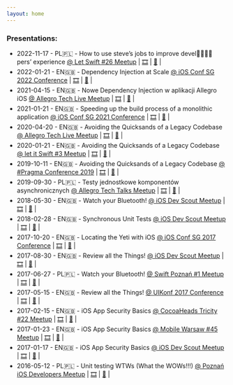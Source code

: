 ```yaml
---
layout: home
---
```



<h3>Presentations:</h3>
<!-- <p>
<ul>
{%- for post in site.posts -%}
{% if post.word != null %}
<li>
<h2>
<a href="{{post.url}}">
#{{ post.word }}
</a>
</h2>
</li>
{%- endif -%}
{%- endfor -%}
</ul>
</p> -->
<p>
<ul>




<li>
2022-11-17 - PL🇵🇱 - How to use steve’s jobs to improve devel👩‍💻🧑‍💻pers’ experience
<a href="https://www.facebook.com/events/625987642348871/">@ Let Swift #26 Meetup</a> |
<a href="https://speakerdeck.com/maciejpiotrowski89/how-to-use-steves-jobs-to-improve-devel-pers-experience">🎞</a> |
<a href="https://fb.watch/h2YqUyml_0/">🎥</a> |
</li>
<li>
2022-01-21 - EN🇬🇧 - Dependency Injection at Scale
<a href="https://2022.iosconf.sg/#schedule">@ iOS Conf SG 2022 Conference</a> |
<a href="https://speakerdeck.com/maciejpiotrowski89/ios-conf-sg-2022-dependency-injection-at-scale">🎞</a> |
<a href="https://www.youtube.com/watch?v=a1KvjxNVEq8">🎥</a> |
</li>
<li>
2021-04-15 - EN🇬🇧 - Nowe Dependency Injection w aplikacji Allegro iOS
<a href="https://speakerdeck.com/maciejpiotrowski89/speeding-up-the-build-process-of-a-monolithic-application">@ Allegro Tech Live Meetup</a> |
<a href="https://speakerdeck.com/maciejpiotrowski89/nowe-dependency-injection-w-aplikacji-allegro-ios">🎞</a> |
<a href="https://youtu.be/ubJurLCxAtw?t=3058">🎥</a> |
</li>
<li>
2021-01-21 - EN🇬🇧 - Speeding up the build process of a monolithic application
<a href="https://2021.iosconf.sg/#schedule">@ iOS Conf SG 2021 Conference</a> |
<a href="https://speakerdeck.com/maciejpiotrowski89/speeding-up-the-build-process-of-a-monolithic-application">🎞</a> |
<a href="https://www.youtube.com/watch?v=Jx4jfdle4KQ">🎥</a> |
</li>
<li>
2020-04-20 - EN🇬🇧 - Avoiding the Quicksands of a Legacy Codebase
<a href="https://www.meetup.com/allegrotech/events/270158352/">@ Allegro Tech Live Meetup</a> |
<a href="">🎞</a> |
<a href="">🎥</a> |
</li>
<li>
2020-01-21 - EN🇬🇧 - Avoiding the Quicksands of a Legacy Codebase
<a href="https://www.meetup.com/let-it-swift/events/267296265/">@ let it Swift #3 Meetup</a> |
<a href="">🎞</a> |
<a href="">🎥</a> |
</li>
<li>
2019-10-11 - EN🇬🇧 - Avoiding the Quicksands of a Legacy Codebase
<a href="https://www.pragmaconference.com/2019/#schedule">@ #Pragma Conference 2019</a> |
<a href="">🎞</a> |
<a href="https://www.youtube.com/watch?v=U1YHtDFxid8">🎥</a> |
</li>
<li>
2019-09-30 - PL🇵🇱 - Testy jednostkowe komponentów asynchronicznych
<a href="https://www.meetup.com/allegrotech/events/264923060/">@ Allegro Tech Talks Meetup</a> |
<a href="https://github.com/maciejpiotrowski89/synchronous-unit-testing-presentation">🎞</a> |
<a href="">🎥</a> |
</li>
<li>
2018-05-30 - EN🇬🇧 - Watch your Bluetooth!
<a href="https://www.meetup.com/singapore-ios-dev-scout-meetup/events/250801284/">@ iOS Dev Scout Meetup</a> |
<a href="https://speakerdeck.com/maciejpiotrowski89/watch-your-bluetooth-singapore-ios-dev-scout-may-2018-meetup">🎞</a> |
<a href="https://www.youtube.com/watch?v=LFcGr41qpms">🎥</a> |
</li>
<li>
2018-02-28 - EN🇬🇧 - Synchronous Unit Tests
<a href="https://www.meetup.com/Singapore-iOS-Dev-Scout-Meetup/events/247949934/">@ iOS Dev Scout Meetup</a> |
<a href="https://github.com/maciejpiotrowski89/synchronous-unit-testing-presentation">🎞</a> |
<a href="https://www.youtube.com/watch?v=0qFAHDxD7E8">🎥</a> |
</li>
<li>
2017-10-20 - EN🇬🇧 - Locating the Yeti with iOS
<a href="https://2017.iosconf.sg/#schedule">@ iOS Conf SG 2017 Conference</a> |
<a href="https://speakerdeck.com/maciejpiotrowski89/locating-the-yeti-with-ios">🎞</a> |
<a href="https://www.youtube.com/watch?v=6QN4BPlzhj0">🎥</a> |
</li>
<li>
2017-08-30 - EN🇬🇧 - Review all the Things!
<a href="https://web.archive.org/web/20170509093310/http://www.uikonf.com/">@ iOS Dev Scout Meetup</a> |
<a href="https://speakerdeck.com/maciejpiotrowski89/review-all-the-things">🎞</a> |
<a href="https://www.youtube.com/watch?v=KRVdrwxIszU">🎥</a> |
</li>
<li>
2017-06-27 - PL🇵🇱 - Watch your Bluetooth!
<a href="">@ Swift Poznań #1 Meetup</a> |
<a href="https://speakerdeck.com/maciejpiotrowski89/watch-your-bluetooth">🎞</a> |
<a href="">🎥</a> |
</li>
<li>
2017-05-15 - EN🇬🇧 - Review all the Things!
<a href="https://web.archive.org/web/20170509093310/http://www.uikonf.com/">@ UIKonf 2017 Conference</a> |
<a href="https://speakerdeck.com/maciejpiotrowski89/review-all-the-things">🎞</a> |
<a href="https://www.youtube.com/watch?v=KRVdrwxIszU">🎥</a> |
</li>
<li>
2017-02-15 - EN🇬🇧 - iOS App Security Basics
<a href="https://www.meetup.com/CocoaHeads-Tricity/events/237364434/">@ CocoaHeads Tricity #22 Meetup</a> |
<a href="https://speakerdeck.com/maciejpiotrowski89/ios-app-security-basics-2">🎞</a> |
<a href="">🎥</a> |
</li>
<li>
2017-01-23 - EN🇬🇧 - iOS App Security Basics
<a href="https://www.meetup.com/Mobile-Warsaw/events/237011962/">@ Mobile Warsaw #45 Meetup</a> |
<a href="https://speakerdeck.com/maciejpiotrowski89/ios-app-security-basics-mobile-warsaw-january-23rd-2017">🎞</a> |
<a href="https://www.youtube.com/watch?v=kcH24P6uVOA">🎥</a> |
</li>
<li>
2017-01-17 - EN🇬🇧 - iOS App Security Basics
<a href="https://www.meetup.com/Singapore-iOS-Dev-Scout-Meetup/events/236474670/">@ iOS Dev Scout Meetup</a> |
<a href="https://speakerdeck.com/maciejpiotrowski89/ios-app-security-basics-singapore-ios-dev-scout-meetup-january-17th-2017">🎞</a> |
<a href="https://engineers.sg/video/ios-security-101-ios-dev-scout--1356">🎥</a> |
</li>
<li>
2016-05-12 - PL🇵🇱 - Unit testing WTWs (What the WOWs!!!)
<a href="https://www.meetup.com/rocheittalks/events/231016380/">@ Poznań iOS Developers Meetup</a> |
<a href="https://speakerdeck.com/maciejpiotrowski89/unit-testing-wtws">🎞</a> |
<a href="">🎥</a> |
</li>



</ul>
</p>
